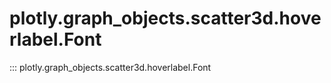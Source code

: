 # plotly.graph_objects.scatter3d.hoverlabel.Font

::: plotly.graph_objects.scatter3d.hoverlabel.Font
